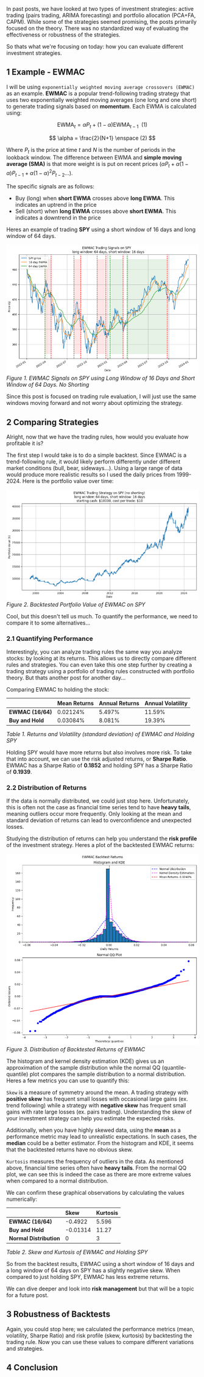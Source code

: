 In past posts, we have looked at two types of investment strategies: active trading (pairs trading, ARIMA forecasting) and portfolio allocation (PCA+FA, CAPM). While some of the strategies seemed promising, the posts primarily focused on the theory. There was no standardized way of evaluating the effectiveness or robustness of the strategies.

So thats what we're focusing on today: how you can evaluate different investment strategies.

## 1 Example - EWMAC

I will be using `exponentially weighted moving average crossovers (EWMAC)` as an example. **EWMAC** is a popular trend-following trading strategy that uses two exponentially weighted moving averages (one long and one short) to generate trading signals based on **momentum**. Each EWMA is calculated using:

$$
\text{EWMA}_t = \alpha P_t + (1 - \alpha) \text{EWMA}_{t-1} \enspace (1)
$$

$$
\alpha = \frac{2}{N+1} \enspace (2)
$$

Where $P_t$ is the price at time $t$ and $N$ is the number of periods in the lookback window. The difference between EWMA and **simple moving average (SMA)** is that more weight is is put on recent prices ($\alpha P_t + \alpha (1-\alpha) P_{t-1} + \alpha (1-\alpha)^2 P_{t-2} ...$).

The specific signals are as follows:

- Buy (long) when **short EWMA** crosses above **long EWMA**. This indicates an uptrend in the price
- Sell (short) when **long EWMA** crosses above **short EWMA**. This indicates a downtrend in the price

Heres an example of trading **SPY** using a short window of 16 days and long window of 64 days.

![ewmac-signals](./figures/ewmac-signals.png)
_Figure 1. EWMAC Signals on SPY using Long Window of 16 Days and Short Window of 64 Days. No Shorting_

Since this post is focused on trading rule evaluation, I will just use the same windows moving forward and not worry about optimizing the strategy.

## 2 Comparing Strategies

Alright, now that we have the trading rules, how would you evaluate how profitable it is?

The first step I would take is to do a simple backtest. Since EWMAC is a trend-following rule, it would likely perform differently under different market conditions (bull, bear, sideways...). Using a large range of data would produce more realistic results so I used the daily prices from 1999-2024. Here is the portfolio value over time:

![ewmac-portfolio-value](./figures/ewmac-portfolio-value.png)
_Figure 2. Backtested Portfolio Value of EWMAC on SPY_

Cool, but this doesn't tell us much. To quantify the performance, we need to compare it to some alternatives...

### 2.1 Quantifying Performance

Interestingly, you can analyze trading rules the same way you analyze stocks: by looking at its returns. This allows us to directly compare different rules and strategies. You can even take this one step further by creating a trading strategy using a portfolio of trading rules constructed with portfolio theory. But thats another post for another day...

Comparing EWMAC to holding the stock:

|                   | Mean Returns | Annual Returns | Annual Volatility |
| :---------------- | :----------- | :------------- | :---------------- |
| **EWMAC (16/64)** | 0.02124%     | 5.497%         | 11.59%            |
| **Buy and Hold**  | 0.03084%     | 8.081%         | 19.39%            |

_Table 1. Returns and Volatility (standard deviation) of EWMAC and Holding SPY_

Holding SPY would have more returns but also involves more risk. To take that into account, we can use the risk adjusted returns, or **Sharpe Ratio**. EWMAC has a Sharpe Ratio of **0.1852** and holding SPY has a Sharpe Ratio of **0.1939**.

### 2.2 Distribution of Returns

If the data is normally distributed, we could just stop here. Unfortunately, this is often not the case as financial time series tend to have **heavy tails**, meaning outliers occur more frequently. Only looking at the mean and standard deviation of returns can lead to overconfidence and unexpected losses.

Studying the distribution of returns can help you understand the **risk profile** of the investment strategy. Heres a plot of the backtested EWMAC returns:

![returns-distribution](./figures/returns-distribution.png)
_Figure 3. Distribution of Backtested Returns of EWMAC_

The histogram and kernel density estimation (KDE) gives us an approximation of the sample distribution while the normal QQ (quantile-quantile) plot compares the sample distribution to a normal distribution. Heres a few metrics you can use to quantify this:

`Skew` is a measure of symmetry around the mean. A trading strategy with **positive skew** has frequent small losses with occasional large gains (ex. trend following) while a strategy with **negative skew** has frequent small gains with rate large losses (ex. pairs trading). Understanding the skew of your investment strategy can help you estimate the expected risks.

Additionally, when you have highly skewed data, using the **mean** as a performance metric may lead to unrealistic expectations. In such cases, the **median** could be a better estimator. From the histogram and KDE, it seems that the backtested returns have no obvious skew.

`Kurtosis` measures the frequency of outliers in the data. As mentioned above, financial time series often have **heavy tails**. From the normal QQ plot, we can see this is indeed the case as there are more extreme values when compared to a normal distribution.

We can confirm these graphical observations by calculating the values numerically:

|                         | Skew     | Kurtosis |
| :---------------------- | :------- | :------- |
| **EWMAC (16/64)**       | -0.4922  | 5.596    |
| **Buy and Hold**        | -0.01314 | 11.27    |
| **Normal Distribution** | 0        | 3        |

_Table 2. Skew and Kurtosis of EWMAC and Holding SPY_

So from the backtest results, EWMAC using a short window of 16 days and a long window of 64 days on SPY has a slightly negative skew. When compared to just holding SPY, EWMAC has less extreme returns.

We can dive deeper and look into **risk management** but that will be a topic for a future post.

## 3 Robustness of Backtests

Again, you could stop here; we calculated the performance metrics (mean, volatility, Sharpe Ratio) and risk profile (skew, kurtosis) by backtesting the trading rule. Now you can use these values to compare different variations and strategies.

## 4 Conclusion
